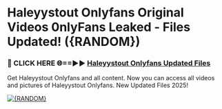 # Haleyystout Onlyfans Original Videos 0nlyFans Leaked - Files Updated! ({RANDOM})

<h3>🔴 CLICK HERE 🌐==►► <a href="https://betterlinks.top/A2PfLJ" rel="nofollow">Haleyystout Onlyfans Updated Files</a></h3>

Get Haleyystout Onlyfans and all content. Now you can access all videos and pictures of Haleyystout Onlyfans. New Updated Files 2025!

[![{RANDOM}](https://i.imgur.com/ppqm5kG.gif)](https://betterlinks.top/A2PfLJ)